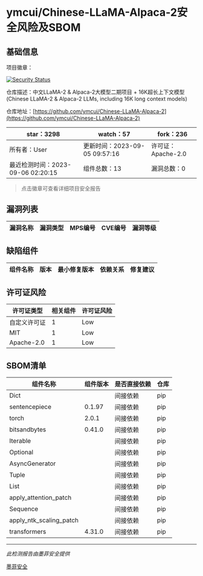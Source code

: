 # ymcui/Chinese-LLaMA-Alpaca-2安全风险及SBOM

## 基础信息

项目徽章：

[![Security Status](https://www.murphysec.com/platform3/v31/badge/1699124721940742144.svg)](https://www.murphysec.com/console/report/1698763113855844352/1699124721940742144)

仓库描述：中文LLaMA-2 & Alpaca-2大模型二期项目 + 16K超长上下文模型 (Chinese LLaMA-2 & Alpaca-2 LLMs, including 16K long context models)

仓库地址：[https://github.com/ymcui/Chinese-LLaMA-Alpaca-2](https://github.com/ymcui/Chinese-LLaMA-Alpaca-2)

| star：3298 | watch：57 | fork：236 |
| ----------- | -------------- | ------------ |
| 所有者：User | 更新时间：2023-09-05 09:57:16 | 许可证：Apache-2.0 |
| 最近检测时间：2023-09-06 02:20:15 | 组件总数：13 | 漏洞总数：0 |

> 点击徽章可查看详细项目安全报告



## 漏洞列表

| 漏洞名称 | 漏洞类型 | MPS编号 | CVE编号 | 漏洞等级 |
| ------- | ------ | ------- | ------ | ----- |





## 缺陷组件

| 组件名称 | 版本 | 最小修复版本 | 依赖关系 | 修复建议 |
| -------- | ---- | ------------ | -------- | -------- |





## 许可证风险

| 许可证类型 | 相关组件 | 许可证风险 |
| ---------- | -------- | ---------- |
|自定义许可证|1|Low|
|MIT|1|Low|
|Apache-2.0|1|Low|




## SBOM清单

| 组件名称 | 组件版本 | 是否直接依赖 | 仓库 |
| -------- | -------- | ------------ | ---- |
|Dict||间接依赖|pip|
|sentencepiece|0.1.97|间接依赖|pip|
|torch|2.0.1|间接依赖|pip|
|bitsandbytes|0.41.0|间接依赖|pip|
|Iterable||间接依赖|pip|
|Optional||间接依赖|pip|
|AsyncGenerator||间接依赖|pip|
|Tuple||间接依赖|pip|
|List||间接依赖|pip|
|apply_attention_patch||间接依赖|pip|
|Sequence||间接依赖|pip|
|apply_ntk_scaling_patch||间接依赖|pip|
|transformers|4.31.0|间接依赖|pip|


------

*此检测报告由墨菲安全提供*

[墨菲安全](www.murphysec.com)